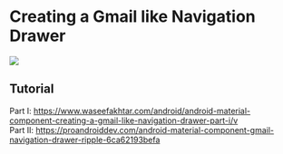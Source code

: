 # Creating a Gmail like Navigation Drawer

<img src="https://github.com/waseefakhtar/Gmail-Navigation-Drawer/blob/master/Screenshots/Gmail-Header-highres.jpg?raw=true" />

## Tutorial
 
Part I: https://www.waseefakhtar.com/android/android-material-component-creating-a-gmail-like-navigation-drawer-part-i/v </br>
Part II: https://proandroiddev.com/android-material-component-gmail-navigation-drawer-ripple-6ca62193befa
